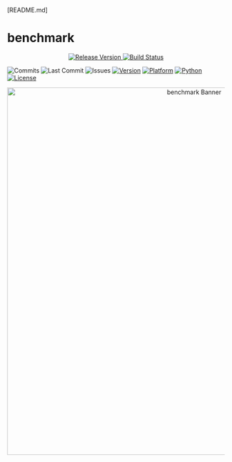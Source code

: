 [README.md]

# benchmark

<p align="center">
  <a href="https://github.com/whisprer/benchmark/releases"> 
    <img src="https://img.shields.io/github/v/release/whisprer/benchmark?color=4CAF50&label=release" alt="Release Version"> 
  </a>
  <a href="https://github.com/whisprer/benchmark/actions"> 
    <img src="https://img.shields.io/github/actions/workflow/status/whisprer/benchmark/lint-and-plot.yml?label=build" alt="Build Status"> 
  </a>
</p>

![Commits](https://img.shields.io/github/commit-activity/m/whisprer/benchmark?label=commits) 
![Last Commit](https://img.shields.io/github/last-commit/whisprer/benchmark) 
![Issues](https://img.shields.io/github/issues/whisprer/benchmark) 
[![Version](https://img.shields.io/badge/version-3.1.1-blue.svg)](https://github.com/whisprer/benchmark) 
[![Platform](https://img.shields.io/badge/platform-Windows%2010%2F11-lightgrey.svg)](https://www.microsoft.com/windows)
[![Python](https://img.shields.io/badge/python-3.8%2B-blue.svg)](https://www.python.org)
[![License](https://img.shields.io/badge/license-MIT-green.svg)](LICENSE)

<p align="center">
  <img src="benchmark-banner.png" width="850" alt="benchmark Banner"> 
</p>


